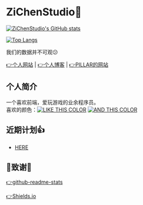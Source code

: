 # ZiChenStudio🎉
[![ZiChenStudio's GitHub stats](https://github-readme-stats.vercel.app/api?username=ZiChenStudio&count_private=true&show_icons=true&text_color=39c5bb&icon_color=39c5bb&title_color=39c5bb&locale=cn&cache_seconds=86400)](https://github.com/ZiChenStudio/ZiChenStudio/blob/main/README.md)

[![Top Langs](https://github-readme-stats.vercel.app/api/top-langs/?username=ZiChenStudio&count_private=true&show_icons=true&text_color=39c5bb&icon_color=39c5bb&title_color=39c5bb&locale=cn&layout=compact&cache_seconds=86400)]([https://github.com/anuraghazra/github-readme-stats](https://github.com/ZiChenStudio/ZiChenStudio/blob/main/README.md))

我们的数据并不可观😕

[👉个人网站](https://zichenstudio.netlify.app/) | [👉个人博客](https://zichenstudio.netlify.app/blog/) | [👉PILLAR的网站](https://pillarzcs.netlify.app)
## 个人简介
一个喜欢前端，爱玩游戏的业余程序员。<br>
喜欢的颜色：[![LIKE THIS COLOR](https://img.shields.io/badge/LIKE%20THIS%20COLOR-%2339c5bb-39c5bb?style=flat-square)](https://github.com/ZiChenStudio/ZiChenStudio/blob/main/README.md)
[![AND THIS COLOR](https://img.shields.io/badge/AND%20THIS%20COLOR-%2366ccff-66ccff?style=flat-square)](https://github.com/ZiChenStudio/ZiChenStudio/blob/main/README.md)
## 近期计划👍
- [HERE](./jh.md)
## 🤝致谢🤝
[👉github-readme-stats](https://github.com/anuraghazra/github-readme-stats)

[👉Shields.io](https://shields.io/)
